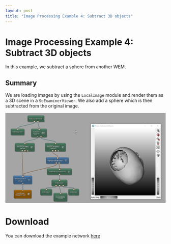 ```yaml
---
layout: post
title: "Image Processing Example 4: Subtract 3D objects"
---
```


# Image Processing Example 4: Subtract 3D objects
In this example, we subtract a sphere from another WEM.

## Summary
We are loading images by using the `LocalImage` module and render them as a 3D scene in a `SoExaminerViewer`. We also add a sphere which is then subtracted from the original image. 

![Screenshot](/examples/image_processing/example4/image.png)

# Download
You can download the example network [here](/examples/image_processing/example4/Subtract3DObjects.mlab)
